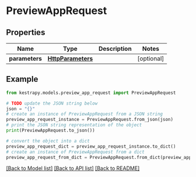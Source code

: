 # PreviewAppRequest


## Properties

Name | Type | Description | Notes
------------ | ------------- | ------------- | -------------
**parameters** | [**HttpParameters**](HttpParameters.md) |  | [optional] 

## Example

```python
from kestrapy.models.preview_app_request import PreviewAppRequest

# TODO update the JSON string below
json = "{}"
# create an instance of PreviewAppRequest from a JSON string
preview_app_request_instance = PreviewAppRequest.from_json(json)
# print the JSON string representation of the object
print(PreviewAppRequest.to_json())

# convert the object into a dict
preview_app_request_dict = preview_app_request_instance.to_dict()
# create an instance of PreviewAppRequest from a dict
preview_app_request_from_dict = PreviewAppRequest.from_dict(preview_app_request_dict)
```
[[Back to Model list]](../README.md#documentation-for-models) [[Back to API list]](../README.md#documentation-for-api-endpoints) [[Back to README]](../README.md)


